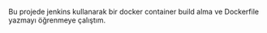 Bu projede jenkins kullanarak bir docker container build alma ve Dockerfile yazmayı öğrenmeye çalıştım.
